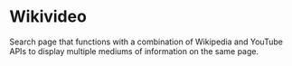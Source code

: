 # Wikivideo

Search page that functions with a combination of Wikipedia and YouTube APIs to display multiple mediums of information on the same page.
